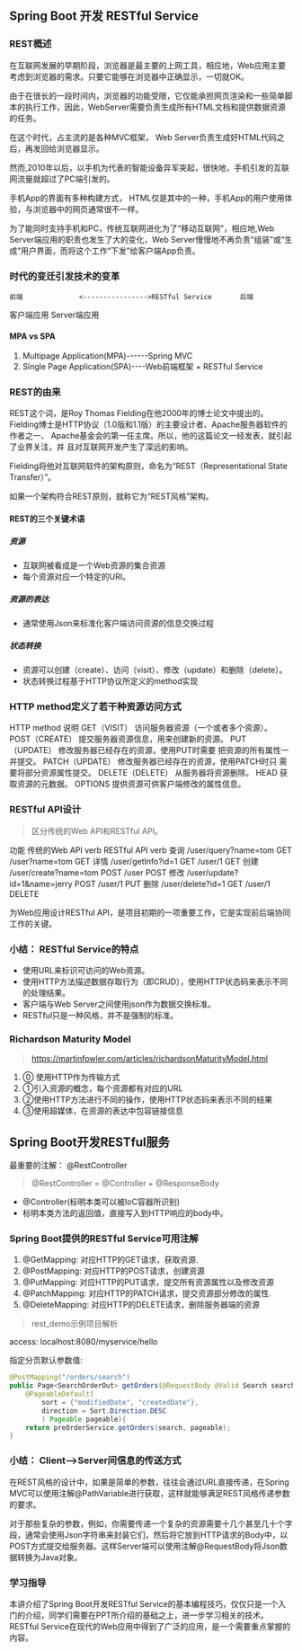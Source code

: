 ## Spring Boot 开发 RESTful Service

### REST概述

在互联网发展的早期阶段，浏览器是最主要的上网工具，相应地，Web应用主要考虑到浏览器的需求。只要它能够在浏览器中正确显示，一切就OK。

由于在很长的一段时间内，浏览器的功能受限，它仅能承担网页渲染和一些简单脚本的执行工作，因此，WebServer需要负责生成所有HTML文档和提供数据资源的任务。

在这个时代，占主流的是各种MVC框架， Web Server负责生成好HTML代码之后，再发回给浏览器显示。

然而,2010年以后，以手机为代表的智能设备异军突起，很快地，手机引发的互联网流量就超过了PC端引发的。

手机App的界面有多种构建方式， HTML仅是其中的一种，手机App的用户使用体验，与浏览器中的网页通常很不一样。

为了能同时支持手机和PC，传统互联网进化为了“移动互联网”，相应地,Web Server端应用的职责也发生了大的变化，Web Server慢慢地不再负责“组装”或“生成”用户界面，而将这个工作“下发”给客户端App负责。

### 时代的变迁引发技术的变革

    前端				<---------------->RESTful Service   	后端
客户端应用 									             Server端应用

#### MPA vs SPA

1. Multipage Application(MPA)------Spring MVC
2. Single Page Application(SPA)----Web前端框架 + RESTful Service


### REST的由来

REST这个词，是Roy Thomas Fielding在他2000年的博士论文中提出的。 Fielding博士是HTTP协议（1.0版和1.1版）的主要设计者、Apache服务器软件的作者之一、 Apache基金会的第一任主席。所以，他的这篇论文一经发表，就引起了业界关注，并
且对互联网开发产生了深远的影响。

Fielding将他对互联网软件的架构原则，命名为“REST（Representational State Transfer）”。

如果一个架构符合REST原则，就称它为“REST风格”架构。

#### REST的三个关键术语

##### 资源

* 互联网被看成是一个Web资源的集合资源
* 每个资源对应一个特定的URI。

##### 资源的表达

* 通常使用Json来标准化客户端访问资源的信息交换过程

##### 状态转换

* 资源可以创建（create）、访问（visit）、修改（update）和删除（delete）。
* 状态转换过程基于HTTP协议所定义的method实现

### HTTP method定义了若干种资源访问方式

HTTP method 			说明
GET（VISIT） 	访问服务器资源（一个或者多个资源）。
POST（CREATE） 	提交服务器资源信息，用来创建新的资源。
PUT（UPDATE） 	修改服务器已经存在的资源，使用PUT时需要
把资源的所有属性一并提交。
PATCH（UPDATE）  修改服务器已经存在的资源，使用PATCH时只
需要将部分资源属性提交。
DELETE（DELETE） 从服务器将资源删除。
HEAD 			获取资源的元数据。
OPTIONS   		提供资源可供客户端修改的属性信息。

### RESTful API设计

> 区分传统的Web API和RESTful API。

功能 传统的Web API 					verb  RESTful API 		verb
查询 /user/query?name=tom    		GET   /user?name=tom 	GET
详情 /user/getInfo?id=1 		 		GET   /user/1 			GET
创建 /user/create?name=tom   		POST  /user 			POST
修改 /user/update?id=1&name=jerry	POST  /user/1 			PUT
删除 /user/delete?id=1 			    GET   /user/1 			DELETE

为Web应用设计RESTful API，是项目初期的一项重要工作，它是实现前后端协同工作的关键。

### 小结： RESTful Service的特点

* 使用URL来标识可访问的Web资源。
* 使用HTTP方法描述数据存取行为（即CRUD），使用HTTP状态码来表示不同的处理结果。
* 客户端与Web Server之间使用json作为数据交换标准。
* RESTful只是一种风格，并不是强制的标准。

### Richardson Maturity Model

> https://martinfowler.com/articles/richardsonMaturityModel.html

1. ⓪ 使用HTTP作为传输方式
2. ①引入资源的概念，每个资源都有对应的URL
3. ②使用HTTP方法进行不同的操作，使用HTTP状态码来表示不同的结果
4. ③使用超媒体，在资源的表达中包容链接信息

## Spring Boot开发RESTful服务

最重要的注解： @RestController

> @RestController = @Controller + @ResponseBody

* @Controller(标明本类可以被IoC容器所识别)
* 标明本类方法的返回值，直接写入到HTTP响应的body中。

### Spring Boot提供的RESTful Service可用注解

1. @GetMapping: 对应HTTP的GET请求，获取资源.
2. @PostMapping: 对应HTTP的POST请求，创建资源
3. @PutMapping: 对应HTTP的PUT请求，提交所有资源属性以及修改资源
4. @PatchMapping: 对应HTTP的PATCH请求，提交资源部分修改的属性.
5. @DeleteMapping: 对应HTTP的DELETE请求，删除服务器端的资源

> rest_demo示例项目解析

access: localhost:8080/myservice/hello

指定分页默认参数值:

```java
@PostMapping("/orders/search")
public Page<SearchOrderOut> getOrders(@RequestBody @Valid Search search,
	@PageableDefault(
		sort = {"modifiedDate", "createdDate"},
		direction = Sort.Direction.DESC
		) Pageable pageable){
	return preOrderService.getOrders(search, pageable);
}
```

### 小结： Client-->Server间信息的传送方式

在REST风格的设计中，如果是简单的参数，往往会通过URL直接传递，在Spring MVC可以使用注解@PathVariable进行获取，这样就能够满足REST风格传递参数的要求。

对于那些复杂的参数，例如，你需要传递一个复杂的资源需要十几个甚至几十个字段，通常会使用Json字符串来封装它们，然后将它放到HTTP请求的Body中，以POST方式提交给服务器。这样Server端可以使用注解@RequestBody将Json数据转换为Java对象。

### 学习指导

本讲介绍了Spring Boot开发RESTful Service的基本编程技巧，仅仅只是一个入门的介绍，同学们需要在PPT所介绍的基础之上，进一步学习相关的技术。RESTful Service在现代的Web应用中得到了广泛的应用，是一个需要重点掌握的内容。
